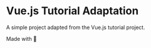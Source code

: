 # Vue.js Tutorial Adaptation

A simple project adapted from the Vue.js tutorial project.

Made with :blue_heart:
